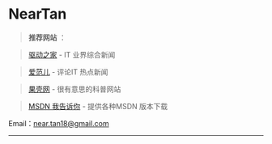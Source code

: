 NearTan
==========
>**推荐网站** ：

>
>	[驱动之家][1] - IT 业界综合新闻

>	[爱范儿][2] - 评论IT 热点新闻

>	[果壳网][3] - 很有意思的科普网站

>	[MSDN 我告诉你][4] - 提供各种MSDN 版本下载

Email：[near.tan18@gmail.com][5]

--------------------------------------------------------------------------------
[1]:http://www.mydrivers.com/
[2]:http://www.ifanr.com/
[3]:http://www.guokr.com/
[4]:http://msdn.itellyou.cn/?lang=zh-cn/
[5]:near.tan18@gmail.com